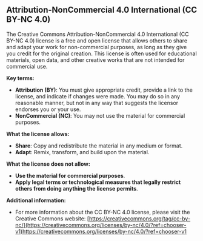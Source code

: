 ## Attribution-NonCommercial 4.0 International (CC BY-NC 4.0)

The Creative Commons Attribution-NonCommercial 4.0 International (CC BY-NC 4.0) license is a free and open license that allows others to share and adapt your work for non-commercial purposes, as long as they give you credit for the original creation. This license is often used for educational materials, open data, and other creative works that are not intended for commercial use.

**Key terms:**
* **Attribution (BY)**: You must give appropriate credit, provide a link to the license, and indicate if changes were made. You may do so in any reasonable manner, but not in any way that suggests the licensor endorses you or your use.
* **NonCommercial (NC)**: You may not use the material for commercial purposes.

**What the license allows:**
* **Share**: Copy and redistribute the material in any medium or format.
* **Adapt**: Remix, transform, and build upon the material.

**What the license does not allow:**
* **Use the material for commercial purposes**.
* **Apply legal terms or technological measures that legally restrict others from doing anything the license permits**.

**Additional information:**
* For more information about the CC BY-NC 4.0 license, please visit the Creative Commons website: [https://creativecommons.org/tag/cc-by-nc/](https://creativecommons.org/licenses/by-nc/4.0/?ref=chooser-v1)https://creativecommons.org/licenses/by-nc/4.0/?ref=chooser-v1
